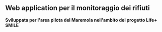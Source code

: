 ## Web application per il monitoraggio dei rifiuti
**Sviluppata per l'area pilota del Maremola nell'ambito del progetto Life+ SMILE**
